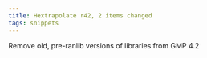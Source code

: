 ```yaml
---
title: Hextrapolate r42, 2 items changed
tags: snippets
---
```


Remove old, pre-ranlib versions of libraries from GMP 4.2
